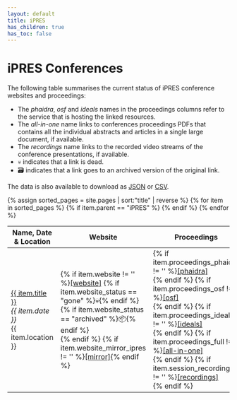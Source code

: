 ```yaml
---
layout: default
title: iPRES
has_children: true
has_toc: false
---
```


# iPRES Conferences

The following table summarises the current status of iPRES conference websites and proceedings:

- The _phaidra_, _osf_ and _ideals_ names in the proceedings columns refer to the service that is hosting the linked resources.
- The _all-in-one_ name links to conferences proceedings PDFs that contains all the individual abstracts and articles in a single large document, if available.
- The _recordings_ name links to the recorded video streams of the conference presentations, if available.
- 💀 indicates that a link is dead.
- 🗃️ indicates that a link goes to an archived version of the original link.

The data is also available to download as [JSON](./ipres.json) or [CSV](./ipres.csv).

<table>
<thead>
<tr><th>Name, Date & Location</th><th>Website</th><th>Proceedings</th></tr>
</thead>
<tbody>
{% assign sorted_pages = site.pages | sort:"title" | reverse %}
{% for item in sorted_pages %}
{% if item.parent == "iPRES" %}
<tr>
  <td><a href="{{ item.url | relative_url }}">{{ item.title }}</a><br/><i>{{ item.date }}</i><br/>{{ item.location }}</td>
  <td>
    {% if item.website != '' %}<a title="Original website" href="{{ item.website }}">[website]</a>
      {% if item.website_status == "gone" %}💀{% endif %}
      {% if item.website_status == "archived" %}📦{% endif %}
      <br/>
    {% endif %}
    {% if item.website_mirror_ipres != '' %}<a title="Mirror of website hosted on ipres-conferences.org." href="{{ item.website_mirror_ipres }}">[mirror]</a>{% endif %}
  </td>
  <td>
    {% if item.proceedings_phaidra != '' %}<a href="{{ item.proceedings_phaidra }}">[phaidra]</a><br/>{% endif %}
    {% if item.proceedings_osf != '' %}<a href="{{ item.proceedings_osf }}">[osf]</a><br/>{% endif %}
    {% if item.proceedings_ideals != '' %}<a href="{{ item.proceedings_ideals }}">[ideals]</a><br/>{% endif %}
    {% if item.proceedings_full != '' %}<a href="{{ item.proceedings_full }}">[all-in-one]</a><br/>{% endif %}
    {% if item.session_recordings != '' %}<a href="{{ item.session_recordings }}">[recordings]</a><br/>{% endif %}
  </td>
</tr>
{% endif %}
{% endfor %}
</tbody>
</table>

